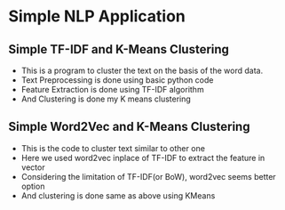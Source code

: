 # Simple NLP Application

## Simple TF-IDF and K-Means Clustering
- This is a program to cluster the text on the basis of the word data.
- Text Preprocessing is done using basic python code
- Feature Extraction is done using TF-IDF algorithm
- And Clustering is done my K means clustering

## Simple Word2Vec and K-Means Clustering
- This is the code to cluster text similar to other one
- Here we used word2vec inplace of TF-IDF to extract the feature in vector
- Considering the limitation of TF-IDF(or BoW), word2vec seems better option
- And clustering is done same as above using KMeans
